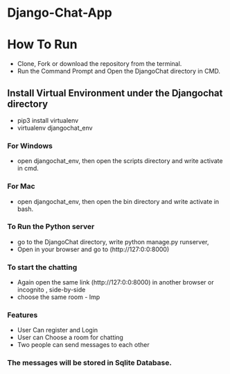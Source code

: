 #  Django-Chat-App

# How To Run

* Clone, Fork or download the repository from the terminal.
* Run the Command Prompt and Open the DjangoChat directory in CMD.

## Install Virtual Environment under the Djangochat directory
* pip3 install virtualenv
* virtualenv djangochat_env
### For Windows
* open djangochat_env, then open the scripts directory and write activate in cmd.
### For Mac
* open djangochat_env, then open the bin directory and write activate in bash.

### To Run the Python server
* go to the DjangoChat directory, write python manage.py runserver, 
* Open in your browser and go to (http://127:0:0:8000)

### To start the chatting
* Again open the same link (http://127:0:0:8000) in another browser or incognito , side-by-side
* choose the same room - Imp


### Features
* User Can register and Login
* User can Choose a room for chatting
* Two people can send messages to each other


### The messages will be stored in Sqlite Database.

